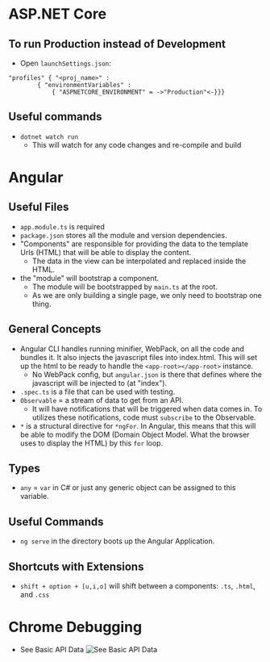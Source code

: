 # ASP.NET Core
## To run Production instead of Development
* Open `launchSettings.json`: 
```
"profiles" { "<proj_name>" : 
        { "environmentVariables" : 
            { "ASPNETCORE_ENVIRONMENT" = ->"Production"<-}}}
```

## Useful commands
* `dotnet watch run`
  * This will watch for any code changes and re-compile and build

# Angular
## Useful Files
* `app.module.ts` is required
* `package.json` stores all the module and version dependencies.
* "Components" are responsible for providing the data to the template Urls (HTML) that will be able to display the content.
  * The data in the view can be interpolated and replaced inside the HTML.
* the "module" will bootstrap a component. 
  * The module will be bootstrapped by `main.ts` at the root.
  * As we are only building a single page, we only need to bootstrap one thing.

## General Concepts
* Angular CLI handles running minifier, WebPack, on all the code and bundles it. It also injects the javascript files into index.html. This will set up the html to be ready to handle the `<app-root></app-root>` instance.
  * No WebPack config, but `angular.json` is there that defines where the javascript will be injected to (at "index").
* `.spec.ts` is a file that can be used with testing.
* `Observable` = a stream of data to get from an API. 
  * It will have notifications that will be triggered when data comes in. To utilizes these notifications, code must `subscribe` to the Observable.
* `*` is a structural directive for `*ngFor`. In Angular, this means that this will be able to modify the DOM (Domain Object Model. What the browser uses to display the HTML) by this `for` loop.

## Types
* `any` = `var` in C# or just any generic object can be assigned to this variable.

## Useful Commands
* `ng serve` in the directory boots up the Angular Application.

## Shortcuts with Extensions
* `shift + option + [u,i,o]` will shift between a components: `.ts`, `.html`, and `.css`

# Chrome Debugging
* See Basic API Data ![See Basic API Data](notes_images/see_initial_api_data.png)

